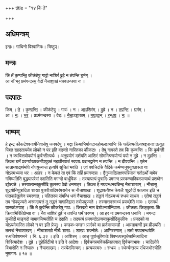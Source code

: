 +++
title = "१४ किं ते"

+++
## अधिमन्त्रम्
इन्द्रः। गाथिनो विश्वामित्रः। त्रिष्टुप्।

## मन्त्रः
किं ते॑ कृण्वन्ति॒ कीक॑टेषु॒ गावो॒ नाशिरं॑ दु॒ह्रे न त॑पन्ति घ॒र्मम् ।  
आ नो॑ भर॒ प्रम॑गन्दस्य॒ वेदो॑ नैचाशा॒खं म॑घवन्रन्धया नः ॥

## पदपाठः
किम् । ते॒ । कृ॒ण्व॒न्ति॒ । कीक॑टेषु । गावः॑ । न । आ॒ऽशिर॑म् । दु॒ह्रे । न । त॒प॒न्ति॒ । घ॒र्मम् ।  
आ । नः॒ । भ॒र॒ । प्रऽम॑गन्दस्य । वेदः॑ । नै॒चा॒ऽशा॒खम् । म॒घ॒ऽव॒न् । र॒न्ध॒य॒ । नः॒ ॥

## भाष्यम्
हे इन्द्र कीकटेश्वनार्यनिवासेषु जनपदेषु । यद्वा क्रियाभिर्यागदानहोमलक्षणाभिः किं फलिष्यतीत्यश्रद्दधानाः प्रत्युत पिबत खादतायमेव लोको न पर इति वदन्तो नास्तिका कीकटाः । तेषु गावस्ते तव किं कृण्वन्ति । किं कुर्वन्ती । न क्वचित्तवोपयोगं कुर्वन्तीत्यर्थः । अनुपयोगं दर्शयति आशिरं सोममिश्रणयोग्यं पयो न दुह्रे । न दुहन्ति । किञ्च घर्मं प्रवर्ग्याख्यकर्मोपयुक्तं महावीरपात्रं स्वपयः प्रदानद्वारेण न तपन्ति । न दीपयन्ति । एतेन सान्नाय्याद्यर्थमपि नोपयुज्यन्त इत्यपि सूचितं भवति । एवं क्वचिदसि वैदिके कर्मण्यनुपयुक्तास्ता गा नोऽस्मभ्यमा भर । आहर । न केवलं ता एवं किं तर्हि प्रमगन्दस । द्वैगुण्यादिलक्षणपरिमाणं गतोऽर्थो मामेव गमिष्यतिति बुद्ध्यापरेषां ददातिति मगन्दो वार्धुषिक । तस्यापत्यं पुत्रादिः प्रमगन्द प्रस्कण्वादिवदपत्यार्थ प्रशब्देन द्योत्यते । तस्यात्यन्तकुसीदि कुलस्य वेदो धनमाहर । किञ्च हे मघवन्धनवन्निन्द्र नैचाशाखम् । नीचासु शुद्रयोनिषूत्रादिता शाखा पुत्रपौत्रादिपरंपरायेन स नीचाशाखः । शूद्रापत्यैश्च केवलैः शूद्रवेदी पतत्यध इति च पातकहेतुत्वेन स्मरणात् । पतितस्य संबन्धि धनं नैचाशाख । तद्धनं नोऽस्मभ्यं रुधय साधय । एतेषां तद्धनं तव नोपयुज्यते अस्मदायत्तं तु तद्धनं यागादिद्वारा तवोपयुज्यते । तस्मात्तदस्मभ्यं प्रयच्छेति भावः । एतमर्थं यास्कोऽप्याह । किं ते कुर्वन्ति कीकटेषु गावः । किखटो नाम देशोऽनार्यनिवासः । कीकटाः किङ्कृताः किं क्रियाभिरितिप्रेप्सा वा । नैव चाशिरं दुह्रे न तपन्ति घर्मं घरणम् । आ हर नः प्रमगन्दस्य धनानि । मगन्दः कुसीदी माङ्गदो मामागमिष्यतीति च ददाति । तदपत्यं प्रमगन्दोऽत्यन्तकुसीदिकुलीनः । प्रमदको वा योऽयमेवास्ति लोको न पर इति प्रेप्सुः । पण्डकः पण्डगः प्रार्दको वा प्रार्दयत्याण्डौ । आण्डावाणी इव व्रीडयति । तत्स्थं नैचाशाखम् । नीचाशाखो नीचैः शाखः । शाखाः शक्नोतेः । आणिररणात् । तन्नो मघवन्रन्धयेति रध्यतिर्वशगमने । नि. ६.३२ । इति । आशिरम् । आङ् पूर्वाच्छ्रीणातेः क्विप्य्त्पस्पृधेथामित्यादिना शिरित्यादेशः । दुह्रे । दुहेर्लिटीयो र इति रे आदेशः । द्विर्वचनस्यविकल्पितत्वात् द्विर्वचनाभावः । चादिलोपे विभाशेति न निघातः । नैचाशाखम् । तस्येदमित्यण् । प्रत्ययस्वरः । रन्धय । रधेर्ण्यन्तस्य रधिजभोरचीति नुमागमः ॥ १४ ॥